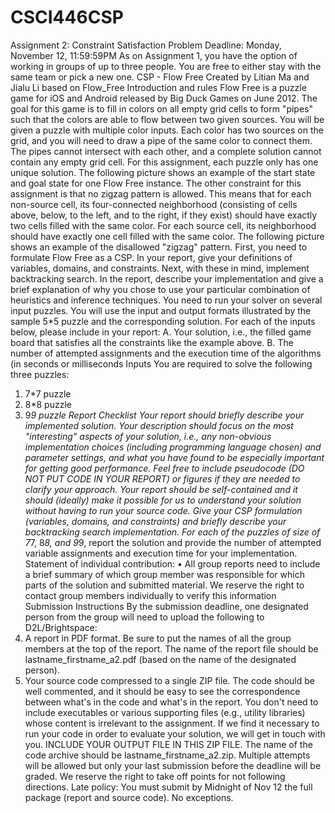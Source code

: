 # CSCI446CSP
Assignment 2: Constraint Satisfaction Problem
Deadline: Monday, November 12, 11:59:59PM
As on Assignment 1, you have the option of working in groups of up to three
people. You are free to either stay with the same team or pick a new one.
CSP - Flow Free
Created by Litian Ma and Jialu Li based on Flow_Free
Introduction and rules
Flow Free is a puzzle game for iOS and Android released by Big Duck Games on
June 2012. The goal for this game is to fill in colors on all empty grid cells to form
"pipes" such that the colors are able to flow between two given sources. You will be
given a puzzle with multiple color inputs. Each color has two sources on the grid, and
you will need to draw a pipe of the same color to connect them. The pipes cannot
intersect with each other, and a complete solution cannot contain any empty grid cell.
For this assignment, each puzzle only has one unique solution. The following picture
shows an example of the start state and goal state for one Flow Free instance.
The other constraint for this assignment is that no zigzag pattern is allowed. This
means that for each non-source cell, its four-connected neighborhood (consisting of
cells above, below, to the left, and to the right, if they exist) should have exactly two
cells filled with the same color. For each source cell, its neighborhood should have
exactly one cell filled with the same color. The following picture shows an example of
the disallowed "zigzag" pattern.
First, you need to formulate Flow Free as a CSP. In your report, give your definitions
of variables, domains, and constraints. Next, with these in mind, implement
backtracking search. In the report, describe your implementation and give a brief
explanation of why you chose to use your particular combination of heuristics and
inference techniques.
You need to run your solver on several input puzzles. You will use the input and
output formats illustrated by the sample 5*5 puzzle and the corresponding solution.
For each of the inputs below, please include in your report:
A. Your solution, i.e., the filled game board that satisfies all the constraints like
the example above.
B. The number of attempted assignments and the execution time of the algorithms
(in seconds or milliseconds
Inputs
You are required to solve the following three puzzles:
1. 7*7 puzzle
2. 8*8 puzzle
3. 9*9 puzzle
Report Checklist
Your report should briefly describe your implemented solution. Your description
should focus on the most "interesting" aspects of your solution, i.e., any non-obvious
implementation choices (including programming language chosen) and parameter
settings, and what you have found to be especially important for getting good
performance. Feel free to include pseudocode (DO NOT PUT CODE IN YOUR
REPORT) or figures if they are needed to clarify your approach. Your report should 
be self-contained and it should (ideally) make it possible for us to understand your
solution without having to run your source code.
Give your CSP formulation (variables, domains, and constraints) and briefly describe
your backtracking search implementation. For each of the puzzles of size of 7*7, 8*8,
and 9*9, report the solution and provide the number of attempted variable
assignments and execution time for your implementation.
Statement of individual contribution:
• All group reports need to include a brief summary of which group member was
responsible for which parts of the solution and submitted material. We reserve
the right to contact group members individually to verify this information
Submission Instructions
By the submission deadline, one designated person from the group will need to
upload the following to D2L/Brightspace:
1. A report in PDF format. Be sure to put the names of all the group members at
the top of the report. The name of the report file should
be lastname_firstname_a2.pdf (based on the name of the designated person).
2. Your source code compressed to a single ZIP file. The code should be well
commented, and it should be easy to see the correspondence between what's in
the code and what's in the report. You don't need to include executables or
various supporting files (e.g., utility libraries) whose content is irrelevant to the
assignment. If we find it necessary to run your code in order to evaluate your
solution, we will get in touch with you. INCLUDE YOUR OUTPUT FILE IN
THIS ZIP FILE.
The name of the code archive should be lastname_firstname_a2.zip.
Multiple attempts will be allowed but only your last submission before the deadline
will be graded. We reserve the right to take off points for not following directions.
Late policy: You must submit by Midnight of Nov 12 the full package (report and
source code). No exceptions. 
